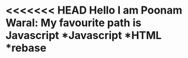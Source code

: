 <<<<<<< HEAD
Hello I am Poonam Waral:
My favourite path is Javascript
*Javascript
*HTML
*rebase
=======

